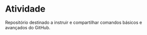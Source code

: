 # Atividade
Repositório destinado a instruir e compartilhar comandos básicos e avançados do GitHub.
